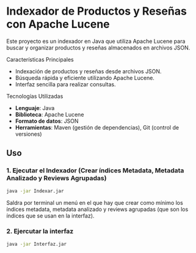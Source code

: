# Indexador de Productos y Reseñas con Apache Lucene
Este proyecto es un indexador en Java que utiliza Apache Lucene para buscar y organizar productos y reseñas almacenados en archivos JSON.

Características Principales
- Indexación de productos y reseñas desde archivos JSON.
- Búsqueda rápida y eficiente utilizando Apache Lucene.
- Interfaz sencilla para realizar consultas.

Tecnologías Utilizadas
- **Lenguaje**: Java
- **Biblioteca**: Apache Lucene
- **Formato de datos**: JSON
- **Herramientas**: Maven (gestión de dependencias), Git (control de versiones)

## Uso

### 1. Ejecutar el Indexador (Crear índices Metadata, Metadata Analizado y Reviews Agrupadas)
```bash
java -jar Indexar.jar
```
Saldra por terminal un menú en el que hay que crear como mínimo los índices metadata, metadata analizado y reviews agrupadas (que son los índices que se usan en la interfaz).
### 2. Ejercutar la interfaz
```bash
java -jar Interfaz.jar
```
